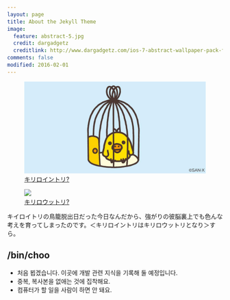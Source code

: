 ```yaml
---
layout: page
title: About the Jekyll Theme
image:
  feature: abstract-5.jpg
  credit: dargadgetz
  creditlink: http://www.dargadgetz.com/ios-7-abstract-wallpaper-pack-for-iphone-5-and-ipod-touch-retina/
comments: false
modified: 2016-02-01
---
```


<figure>
	<a href="/images/intori.jpg"><img src="/images/intori.jpg" /></a>
	<figcaption><a href="https://twitter.com/rilakkuma_gyr/status/1130246006224883713">キリロイントリ?</a></figcaption>
</figure>
<figure>
	<a href="/images/outtori.jpg"><img src="/images/outtori.jpg" /></a>
	<figcaption><a href="https://twitter.com/korilakkuma_15/status/656424849745825792">キリロウットリ?</a></figcaption>
</figure>


キイロイトリの鳥籠脱出日だった今日なんだから、強がりの彼脳裏上でも色んな考えを育ってしまったのです。＜キリロイントリはキリロウットリとなり＞すら。

## /bin/choo

* 처음 뵙겠습니다. 이곳에 개발 관련 지식을 기록해 둘 예정입니다. 
* 중복, 복사본을 없애는 것에 집착해요.
* 컴퓨터가 할 일을 사람이 하면 안 돼요.
